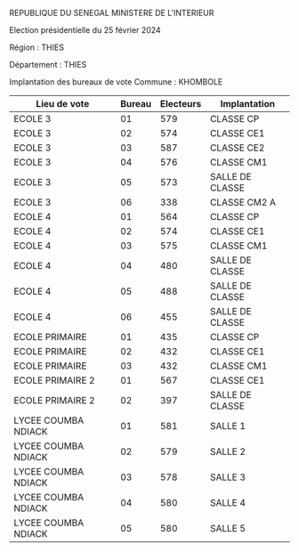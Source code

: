 REPUBLIQUE DU SENEGAL MINISTERE DE L'INTERIEUR

Election présidentielle du 25 février 2024

Région : THIES

Département : THIES

Implantation des bureaux de vote Commune : KHOMBOLE

| Lieu de vote | Bureau | Electeurs | Implantation |
| - | - | - | - |
| ECOLE 3 | 01 | 579 | CLASSE CP |
| ECOLE 3 | 02 | 574 | CLASSE CE1 |
| ECOLE 3 | 03 | 587 | CLASSE CE2 |
| ECOLE 3 | 04 | 576 | CLASSE CM1 |
| ECOLE 3 | 05 | 573 | SALLE DE CLASSE |
| ECOLE 3 | 06 | 338 | CLASSE CM2 A |
| ECOLE 4 | 01 | 564 | CLASSE CP |
| ECOLE 4 | 02 | 574 | CLASSE CE1 |
| ECOLE 4 | 03 | 575 | CLASSE CM1 |
| ECOLE 4 | 04 | 480 | SALLE DE CLASSE |
| ECOLE 4 | 05 | 488 | SALLE DE CLASSE |
| ECOLE 4 | 06 | 455 | SALLE DE CLASSE |
| ECOLE PRIMAIRE | 01 | 435 | CLASSE CP |
| ECOLE PRIMAIRE | 02 | 432 | CLASSE CE1 |
| ECOLE PRIMAIRE | 03 | 432 | CLASSE CM1 |
| ECOLE PRIMAIRE 2 | 01 | 567 | CLASSE CE1 |
| ECOLE PRIMAIRE 2 | 02 | 397 | SALLE DE CLASSE |
| LYCEE COUMBA NDIACK | 01 | 581 | SALLE 1 |
| LYCEE COUMBA NDIACK | 02 | 579 | SALLE 2 |
| LYCEE COUMBA NDIACK | 03 | 578 | SALLE 3 |
| LYCEE COUMBA NDIACK | 04 | 580 | SALLE 4 |
| LYCEE COUMBA NDIACK | 05 | 580 | SALLE 5 |

<!-- PageNumber="8/34" -->
